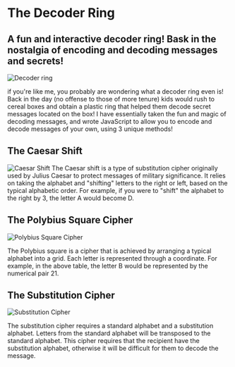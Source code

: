 # The Decoder Ring
## A fun and interactive decoder ring! Bask in the nostalgia of encoding and decoding messages and secrets!

![Decoder ring](https://static.wikia.nocookie.net/grimadventures/images/2/29/The_Secret_Decoder_Ring_Title_Card.png/revision/latest?cb=20150618062102)

if you're like me, you probably are wondering what a decoder ring even is! Back in the day (no offense to those of more tenure) kids would rush to cereal boxes
and obtain a plastic ring that helped them decode secret messages located on the box! I have essentially taken the fun and magic of decoding messages, and wrote
JavaScript to allow you to encode and decode messages of your own, using 3 unique methods!


## The Caesar Shift
![Caesar Shift](https://upload.wikimedia.org/wikipedia/commons/thumb/4/4a/Caesar_cipher_left_shift_of_3.svg/1200px-Caesar_cipher_left_shift_of_3.svg.png)
The Caesar shift is a type of substitution cipher originally used by Julius Caesar to protect messages of military significance.
It relies on taking the alphabet and "shifting" letters to the right or left, based on the typical alphabetic order.
For example, if you were to "shift" the alphabet to the right by 3, the letter A would become D.


## The Polybius Square Cipher
![Polybius Square Cipher](http://highschool.spsd.org/crypt/bifid.jpg)

The Polybius square is a cipher that is achieved by arranging a typical alphabet into a grid.
Each letter is represented through a coordinate. For example, in the above table, 
the letter B would be represented by the numerical pair 21.


## The Substitution Cipher
![Substitution Cipher](https://www.trccompsci.online/mediawiki/images/0/05/Subcipher.gif)

The substitution cipher requires a standard alphabet and a substitution alphabet. Letters from the standard alphabet will be transposed to the standard alphabet.
This cipher requires that the recipient have the substitution alphabet, otherwise it will be difficult for them to decode the message.
